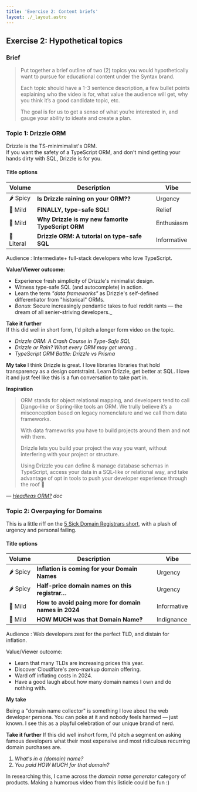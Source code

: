 ```yaml
---
title: 'Exercise 2: Content briefs'
layout: ./_layout.astro
---
```


## Exercise 2: Hypothetical topics

### Brief

> Put together a brief outline of two (2) topics you would hypothetically want to pursue for educational content under the Syntax brand.
>
> Each topic should have a 1-3 sentence description, a few bullet points explaining who the video is for, what value the audience will get, why you think it’s a good candidate topic, etc.
>
> The goal is for us to get a sense of what you’re interested in, and gauge your ability to ideate and create a plan.

### Topic 1: Drizzle ORM

Drizzle is the TS-minimimalist's ORM.  
If you want the safety of a TypeScript ORM, and don't mind getting your hands dirty with SQL, Drizzle is for you.

#### Title options

| Volume     | Description                                       | Vibe        |
| ---------- | ------------------------------------------------- | ----------- |
| 🌶️ Spicy   | **Is Drizzle raining on your ORM??**              | Urgency     |
| 🍚 Mild    | **FINALLY, type-safe SQL!**                       | Relief      |
| 🍚 Mild    | **Why Drizzle is my new famorite TypeScript ORM** | Enthusiasm  |
| 🥱 Literal | **Drizzle ORM: A tutorial on type-safe SQL**      | Informative |

Audience
: Intermediate+ full-stack developers who love TypeScript.

**Value/Viewer outcome:**

- Experience fresh simplicity of Drizzle's minimalist design.
- Witness type-safe SQL (and autocomplete) in action.
- Learn the term _"data frameworks"_ as Drizzle's self-defined differentiator from "historical" ORMs.
- _Bonus_: Secure increasingly pendantic takes to fuel reddit rants — the dream of all senier-striving developers.\_

**Take it further**  
If this did well in short form, I'd pitch a longer form video on the topic.

- _Drizzle ORM: A Crash Course in Type-Safe SQL_
- _Drizzle or Rain? What every ORM may get wrong…_
- _TypeScript ORM Battle: Drizzle vs Prisma_

**My take**
I think Drizzle is great. I love libraries libraries that hold transparency as a design contstraint. Learn Drizzle, get better at SQL. I love it and just feel like this is a fun conversation to take part in.

**Inspiration**

> ORM stands for object relational mapping, and developers tend to call Django-like or Spring-like tools an ORM. We trully believe it’s a misconception based on legacy nomenclature and we call them data frameworks.
>
> With data frameworks you have to build projects around them and not with them.
>
> Drizzle lets you build your project the way you want, without interfering with your project or structure.
>
> Using Drizzle you can define & manage database schemas in TypeScript, access your data in a SQL-like or relational way, and take advantage of opt in tools to push your developer experience through the roof 🤯

— _[Headleas ORM?](https://orm.drizzle.team/docs/overview#headless-orm) doc_

### Topic 2: Overpaying for Domains

This is a little riff on the [5 Sick Domain Registrars short](https://www.youtube.com/shorts/pQLBAlHzIGc), with a plash of urgency and personal failing.

#### Title options

| Volume   | Description                                          | Vibe        |
| -------- | ---------------------------------------------------- | ----------- |
| 🌶️ Spicy | **Inflation is coming for your Domain Names**        | Urgency     |
| 🌶️ Spicy | **Half-price domain names on this registrar…**       | Urgency     |
| 🍚 Mild  | **How to avoid paing more for domain names in 2024** | Informative |
| 🍚 Mild  | **HOW MUCH was that Domain Name‽**                   | Indignance  |

Audience
: Web developers zest for the perfect TLD, and distain for inflation.

Value/Viewer outcome:

- Learn that many TLDs are increasing prices this year.
- Discover Cloudflare's zero-markup domain offering.
- Ward off inflating costs in 2024.
- Have a good laugh about how many domain names I own and do nothing with.

**My take**

Being a "domain name collector" is something I love about the web developer persona. You can poke at it and nobody feels harmed — just known. I see this as a playful celebration of our unique brand of nerd.

**Take it further**
If this did well inshort form, I'd pitch a segment on asking famous developers what their most expensive and most ridiculous recurring domain purchases are.

1. _What's in a (domain) name?_
1. _You paid HOW MUCH for that domain?_

In researching this, I came across the _domain name generator_ category of products. Making a humorous video from this listicle could be fun :)
